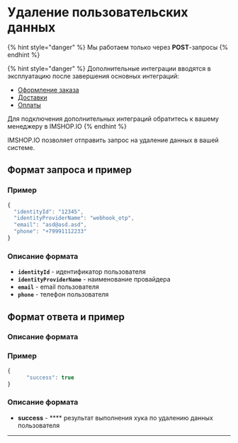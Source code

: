 # Удаление пользовательских данных

{% hint style="danger" %}
Мы работаем только через **POST**-запросы
{% endhint %}

{% hint style="danger" %}
Дополнительные интеграции вводятся в эксплуатацию после завершения основных интеграций:

* [Оформление заказа](broken-reference)
* [Доставки](broken-reference)
* [Оплаты](broken-reference)

Для подключения дополнительных интеграций обратитесь к вашему менеджеру в IMSHOP.IO
{% endhint %}

IMSHOP.IO позволяет отправить запрос на удаление данных в вашей системе.

## Формат запроса и пример

### Пример

```javascript
{
  "identityId": "12345",
  "identityProviderName": "webhook_otp",
  "email": "asd@asd.asd",
  "phone": "+79991112233"
}
```

### Описание формата

* **`identityId`** - идентификатор пользователя
* **`identityProviderName`** - наименование провайдера
* **`email`** - email пользователя
* **`phone`** - телефон пользователя

## Формат ответа и пример

### Описание формата

### Пример

```javascript
{
      "success": true
}
```

### Описание формата

* **success** - **** результат выполнения хука по удалению данных пользователя

****
